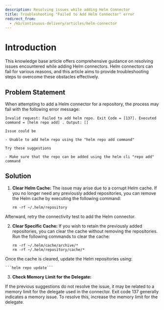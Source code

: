 ```yaml
---
description: Resolving issues while adding Helm Connector
title: Troubleshooting "Failed to Add Helm Connector" error
redirect_from: 
  - /kb/continuous-delivery/articles/helm-connector
---
```

# Introduction

This knowledge base article offers comprehensive guidance on resolving issues encountered while adding Helm connectors. Helm connectors can fail for various reasons, and this article aims to provide troubleshooting steps to overcome these obstacles effectively.


## Problem Statement

When attempting to add a Helm connector for a repository, the process may fail with the following error message:

```
Invalid request: Failed to add helm repo. Exit Code = [137]. Executed command = [helm repo add] . Output: []

Issue could be

- Unable to add helm repo using the "helm repo add command"

Try these suggestions

- Make sure that the repo can be added using the helm cli "repo add" command
```
## Solution

1. **Clear Helm Cache:**
The issue may arise due to a corrupt Helm cache. If you no longer need any previously added repositories, you can remove the Helm cache by executing the following command:

    ```rm -rf ~/.helm/repository ```

Afterward, retry the connectivity test to add the Helm connector.

2.  **Clear Specific Cache:**
If you wish to retain the previously added repositories, you can clear the cache without removing the repositories. Run the following commands to clear the cache:
 
    ```
    rm -rf ~/.helm/cache/archive/*
    rm -rf ~/.helm/repository/cache/*
    ```
 
Once the cache is cleared, update the Helm repositories using:
 
    ```helm repo update```

3. **Check Memory Limit for the Delegate:**

If the previous suggestions do not resolve the issue, it may be related to a memory limit for the delegate used in the connector. Exit code 137 generally indicates a memory issue. To resolve this, increase the memory limit for the delegate.

